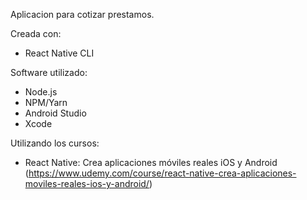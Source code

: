 Aplicacion para cotizar prestamos.

Creada con:

- React Native CLI

Software utilizado:

- Node.js
- NPM/Yarn
- Android Studio
- Xcode

Utilizando los cursos:

- React Native: Crea aplicaciones móviles reales iOS y Android
  (https://www.udemy.com/course/react-native-crea-aplicaciones-moviles-reales-ios-y-android/)
